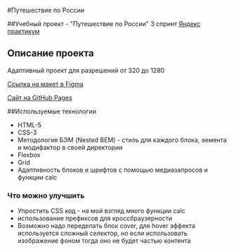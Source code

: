 #Путешествие по России

##Учебный проект - "Путешествие по России" 3 спринт [Яндекс практикум](https://practicum.yandex.ru/)

## Описание проекта

Адаптивный проект для разрешений от 320 до 1280

[Ссылка на макет в Figma](https://www.figma.com/file/5S2WSbEFL6awjVWJ0NWL8Q/Sprint-3_-Russia-_-desktop-mobile?node-id=28503%3A0)

[Сайт на GitHub Pages](https://iwango.github.io/russian-travel/)

##Используемые технологии
* HTML-5
* CSS-3
* Методология БЭМ (Nested BEM) - стиль для каждого блока, эемента и модифактор в своей директории
* Flexbox
* Grid
* Адаптивность блоков и шрифтов с помощью медиазапросов и функции calc
### Что можно улучшить

* Упростить CSS код - на мой взгляд много функции calc
* использование префиксов для кроссбраузерности
* Возможно надо переделать блок cover, для hover эффекта используется сложный селектор, но если использовать изображение фоном тогда оно не будет частью контента
